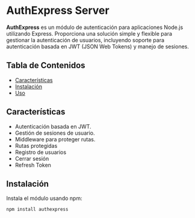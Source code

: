 # AuthExpress Server

**AuthExpress** es un módulo de autenticación para aplicaciones Node.js utilizando Express. Proporciona una solución simple y flexible para gestionar la autenticación de usuarios, incluyendo soporte para autenticación basada en JWT (JSON Web Tokens) y manejo de sesiones.

## Tabla de Contenidos

- [Características](#características)
- [Instalación](#instalación)
- [Uso](#uso)
  <!-- - [Configuración del Middleware](#configuración-del-middleware)
  - [Registro de Usuario](#registro-de-usuario)
  - [Inicio de Sesión](#inicio-de-sesión)
  - [Protección de Rutas](#protección-de-rutas)
  - [Opciones de Configuración](#opciones-de-configuración)
  - [Ejemplos](#ejemplos)
  - [Contribución](#contribución)
  - [Licencia](#licencia) -->

## Características

- Autenticación basada en JWT.
- Gestión de sesiones de usuario.
- Middleware para proteger rutas.
- Rutas protegidas
- Registro de usuarios
- Cerrar sesión
- Refresh Token

## Instalación

Instala el módulo usando npm:

```bash
npm install authexpress